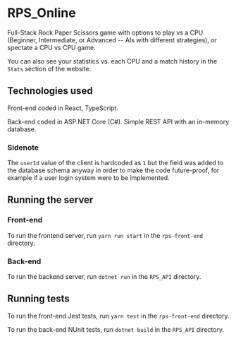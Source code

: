 # RPS_Online

Full-Stack Rock Paper Scissors game with options to play vs a CPU (Beginner, Intermediate, or Advanced -- AIs with different strategies), or spectate a CPU vs CPU game.

You can also see your statistics vs. each CPU and a match history in the `Stats` section of the website.

## Technologies used

Front-end coded in React, TypeScript.

Back-end coded in ASP.NET Core (C#). Simple REST API with an in-memory database.

### Sidenote

The `userId` value of the client is hardcoded as `1` but the field was added to the database schema anyway in order to make the code future-proof, for example if a user login system were to be implemented.

## Running the server

### Front-end

To run the frontend server, run `yarn run start` in the `rps-front-end` directory.

### Back-end

To run the backend server, run `dotnet run` in the `RPS_API` directory.

## Running tests

To run the front-end Jest tests, run `yarn test` in the `rps-front-end` directory.

To run the back-end NUnit tests, run `dotnet build` in the `RPS_API` directory.
